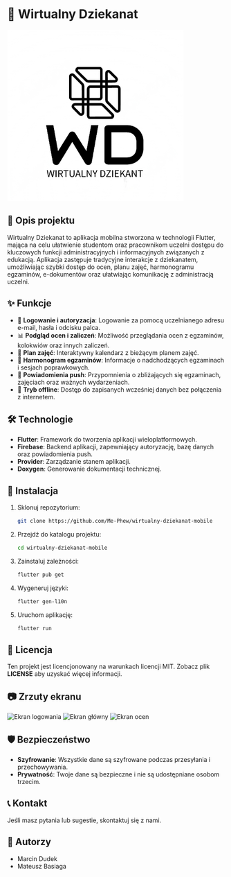 # 📱 Wirtualny Dziekanat

![Project Logo](/assets/images/logo1.PNG)

## 📖 Opis projektu

Wirtualny Dziekanat to aplikacja mobilna stworzona w technologii Flutter, mająca na celu ułatwienie studentom oraz pracownikom uczelni dostępu do kluczowych funkcji administracyjnych i informacyjnych związanych z edukacją. Aplikacja zastępuje tradycyjne interakcje z dziekanatem, umożliwiając szybki dostęp do ocen, planu zajęć, harmonogramu egzaminów, e-dokumentów oraz ułatwiając komunikację z administracją uczelni.

## ✨ Funkcje

- 🔐 **Logowanie i autoryzacja**: Logowanie za pomocą uczelnianego adresu e-mail, hasła i odcisku palca.
- 📊 **Podgląd ocen i zaliczeń**: Możliwość przeglądania ocen z egzaminów, kolokwiów oraz innych zaliczeń.
- 📅 **Plan zajęć**: Interaktywny kalendarz z bieżącym planem zajęć.
- 📝 **Harmonogram egzaminów**: Informacje o nadchodzących egzaminach i sesjach poprawkowych.
- 🔔 **Powiadomienia push**: Przypomnienia o zbliżających się egzaminach, zajęciach oraz ważnych wydarzeniach.
- 📶 **Tryb offline**: Dostęp do zapisanych wcześniej danych bez połączenia z internetem.

## 🛠 Technologie

- **Flutter**: Framework do tworzenia aplikacji wieloplatformowych.
- **Firebase**: Backend aplikacji, zapewniający autoryzację, bazę danych oraz powiadomienia push.
- **Provider**: Zarządzanie stanem aplikacji.
- **Doxygen**: Generowanie dokumentacji technicznej.

## 🚀 Instalacja

1. Sklonuj repozytorium:
    ```sh
    git clone https://github.com/Me-Phew/wirtualny-dziekanat-mobile
    ```
2. Przejdź do katalogu projektu:
    ```sh
    cd wirtualny-dziekanat-mobile
    ```
3. Zainstaluj zależności:
    ```sh
    flutter pub get
    ```
4. Wygeneruj języki:
    ```sh
    flutter gen-l10n
    ```
5. Uruchom aplikację:
    ```sh
    flutter run
    ```

## 📄 Licencja

Ten projekt jest licencjonowany na warunkach licencji MIT. Zobacz plik **LICENSE** aby uzyskać więcej informacji.

## 📷 Zrzuty ekranu

![Ekran logowania](assets/screenshots/login_screen.png)
![Ekran główny](assets/screenshots/main_screen.png)
![Ekran ocen](assets/screenshots/grades_screen.png)

## 🛡️ Bezpieczeństwo

- **Szyfrowanie**: Wszystkie dane są szyfrowane podczas przesyłania i przechowywania.
- **Prywatność**: Twoje dane są bezpieczne i nie są udostępniane osobom trzecim.

## 📞 Kontakt

Jeśli masz pytania lub sugestie, skontaktuj się z nami.

## 👥 Autorzy

- Marcin Dudek
- Mateusz Basiaga
